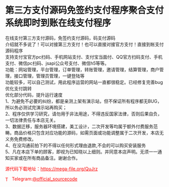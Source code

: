# 第三方支付源码免签约支付程序聚合支付系统即时到账在线支付程序

在线支付第三方支付源码，免签约支付源码，码支付源码<br>介绍就不多说了！可以对接第三方支付！也可以直接对接官方支付！直接到帐支付源码程序<br>支持支付宝官方pc扫码、手机网站支付、支付宝当面付、QQ官方扫码支付、手机支付、微信pc扫码、jsapi公众号支付、微信h5等等。<br>功能：网站管理，平台管理，订单管理，转账管理，邀请管理，结算管理，商户管理，接口管理，管理员管理，一键登陆等<br>功能较多，可以自己测试，用此程序运营的网站一直都很稳定。已经修复完善bug<br>优化支付跳转<br>优化部分代码，提升运行速度<br>1、为避免不必要的纠纷，都是亲测上架有演示站，但不保证所有程序都无BUG，所以务必测试完演示站再购买；<br>2、程序仅供学习研究，请勿用于非法用途，不得违反国家法律，否则后果自负，一切法律责任与本店无关。<br>3、数据迁移，服务器环境搭建，美工设计，二次开发等均属于额外付费服务范畴。商品价格只包含对应功能的源码，如需页面或功能调整属于二次开发，本店无义务免费修改。<br>4、在没沟通前拍下的不得以任何形式理由退款,不会的可以购买安装服务<br>5、凡在本店下单的顾客，即视为已知晓以上细则。并同意本店声明。无须一一通知买家或在所有商品备注。谢谢合作。<br>


<p style="color: red;">源代码下载地址：<a href="https://mega-file.org/QuJrz" style="color: red;">https://mega-file.org/QuJrz</a></p><p style="color: red;"><img src="https://cdn-icons-png.flaticon.com/512/2111/2111646.png" alt="Telegram Icon" style="width: 16px; vertical-align: middle; margin-right: 5px;">Telegram:<a href="https://t.me/official_sourcecode" style="color: red;">@official_sourcecode</a></p>